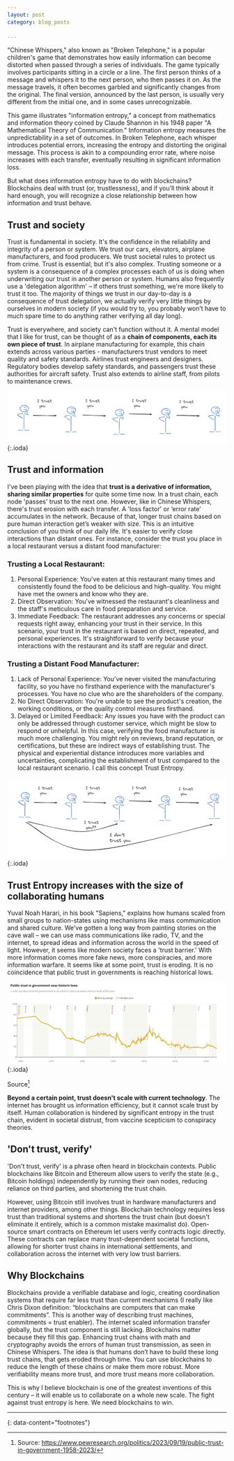 ```yaml
---
layout: post
category: blog_posts

---
```


"Chinese Whispers," also known as "Broken Telephone," is a popular children's game that demonstrates how easily information can become distorted when passed through a series of individuals. The game typically involves participants sitting in a circle or a line. The first person thinks of a message and whispers it to the next person, who then passes it on. As the message travels, it often becomes garbled and significantly changes from the original. The final version, announced by the last person, is usually very different from the initial one, and in some cases unrecognizable. 

This game illustrates "information entropy," a concept from mathematics and information theory coined by Claude Shannon in his 1948 paper "A Mathematical Theory of Communication." Information entropy measures the unpredictability in a set of outcomes. In Broken Telephone, each whisper introduces potential errors, increasing the entropy and distorting the original message. This process is akin to a compounding error rate, where noise increases with each transfer, eventually resulting in significant information loss.

But what does information entropy have to do with blockchains? Blockchains deal with trust (or, trustlessness), and if you’ll think about it hard enough, you will recognize a close relationship between how information and trust behave. 

## Trust and society

Trust is fundamental in society. It's the confidence in the reliability and integrity of a person or system. We trust our cars, elevators, airplane manufacturers, and food producers. We trust societal rules to protect us from crime. 
Trust is essential, but it's also complex. Trusting someone or a system is a consequence of a complex processes each of us is doing when underwriting our trust in another person or system. Humans also frequently use a 'delegation algorithm' – if others trust something, we're more likely to trust it too. The majority of things we trust in our day-to-day is a consequence of trust delegation, we actually verify very little things by ourselves in modern society (if you would try to, you probably won’t have to much spare time to do anything rather verifying all day long). 

Trust is everywhere, and society can't function without it. A mental model that I like for trust, can be thought of as a **chain of components, each its own piece of trust**. In airplane manufacturing for example, this chain extends across various parties - manufacturers trust vendors to meet quality and safety standards. Airlines trust engineers and designers. Regulatory bodies develop safety standards, and passengers trust these authorities for aircraft safety. Trust also extends to airline staff, from pilots to maintenance crews.

![1](/entropy1.png){:.ioda}

 
## Trust and information

I've been playing with the idea that **trust is a derivative of information, sharing similar properties** for quite some time now. In a trust chain, each node 'passes' trust to the next one. However, like in Chinese Whispers, there's trust erosion with each transfer. A 'loss factor' or ‘error rate’ accumulates in the network. Because of that, longer trust chains based on pure human interaction get’s weaker with size. This is an intuitive conclusion of you think of our daily life. It's easier to verify close interactions than distant ones.
For instance, consider the trust you place in a local restaurant versus a distant food manufacturer:

### Trusting a Local Restaurant:
1.	Personal Experience: You've eaten at this restaurant many times and consistently found the food to be delicious and high-quality. You might have met the owners and know who they are. 
2.	Direct Observation: You've witnessed the restaurant's cleanliness and the staff's meticulous care in food preparation and service.
3.	Immediate Feedback: The restaurant addresses any concerns or special requests right away, enhancing your trust in their service.
In this scenario, your trust in the restaurant is based on direct, repeated, and personal experiences. It's straightforward to verify because your interactions with the restaurant and its staff are regular and direct.

### Trusting a Distant Food Manufacturer:

1.	Lack of Personal Experience: You've never visited the manufacturing facility, so you have no firsthand experience with the manufacturer's processes. You have no clue who are the shareholders of the company. 
2.	No Direct Observation: You're unable to see the product's creation, the working conditions, or the quality control measures firsthand.
3.	Delayed or Limited Feedback: Any issues you have with the product can only be addressed through customer service, which might be slow to respond or unhelpful.
In this case, verifying the food manufacturer is much more challenging. You might rely on reviews, brand reputation, or certifications, but these are indirect ways of establishing trust. The physical and experiential distance introduces more variables and uncertainties, complicating the establishment of trust compared to the local restaurant scenario. I call this concept Trust Entropy. 

![1](/entropy2.png){:.ioda}

 
## Trust Entropy increases with the size of collaborating humans

Yuval Noah Harari, in his book "Sapiens," explains how humans scaled from small groups to nation-states using mechanisms like mass communication and shared culture. We’ve gotten a long way from painting stories on the cave wall – we can use mass communications like radio, TV, and the internet, to spread ideas and information across the world in the speed of light.
However, it seems like modern society faces a 'trust barrier.' With more information comes more fake news, more conspiracies, and more information warfare. It seems like at some point, trust is eroding.  It is no coincidence that public trust in governments is reaching historical lows. 


 ![1](/entropy3.png){:.ioda}

Source[^1]


**Beyond a certain point, trust doesn't scale with current technology**. The internet has brought us information efficiency, but it cannot scale trust by itself. Human collaboration is hindered by significant entropy in the trust chain, evident in societal distrust, from vaccine scepticism to conspiracy theories.

## 'Don't trust, verify'

'Don't trust, verify' is a phrase often heard in blockchain contexts. Public blockchains like Bitcoin and Ethereum allow users to verify the state (e.g., Bitcoin holdings) independently by running their own nodes, reducing reliance on third parties, and shortening the trust chain.

However, using Bitcoin still involves trust in hardware manufacturers and internet providers, among other things. Blockchain technology requires less trust than traditional systems and shortens the trust chain (but doesn't eliminate it entirely, which is a common mistake maximalist do). Open-source smart contracts on Ethereum let users verify contracts logic directly. These contracts can replace many trust-dependent societal functions, allowing for shorter trust chains in international settlements, and collaboration across the internet with very low trust barriers. 

## Why Blockchains

Blockchains provide a verifiable database and logic, creating coordination systems that require far less trust than current mechanisms (I really like Chris Dixon definition: “blockchains are computers that can make commitments”. This is another way of describing trust machines, commitments = trust enabler). The internet scaled information transfer globally, but the trust component is still lacking. Blockchains matter because they fill this gap. Enhancing trust chains with math and cryptography avoids the errors of human trust transmission, as seen in Chinese Whispers. 
The idea is that humans don’t have to build these long trust chains, that gets eroded through time. You can use blockchains to reduce the length of these chains or make them more robust. More verifiability means more trust, and more trust means more collaboration.

This is why I believe blockchain is one of the greatest inventions of this century – it will enable us to collaborate on a whole new scale. The fight against trust entropy is here. We need blockchains to win.  




 <hr>


{: data-content="footnotes"}

[^1]: Source: https://www.pewresearch.org/politics/2023/09/19/public-trust-in-government-1958-2023/
